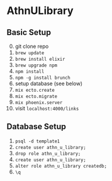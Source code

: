 # AthnULibrary

## Basic Setup
0. git clone repo
1. `brew update`
2. `brew install elixir`
3. `brew upgrade npm`
4. `npm install`
5. `npm -g install brunch`
6. setup database (see below)
7. `mix ecto.create`
8. `mix ecto.migrate`
9. `mix phoenix.server`
10. visit `localhost:4000/links`

## Database Setup
1. `psql -d template1`
2. `create user athn_u_library;`
3. `drop role athn_u_library;`
4. `create user athn_u_library;`
5. `alter role athn_u_library createdb;`
6. `\q`
